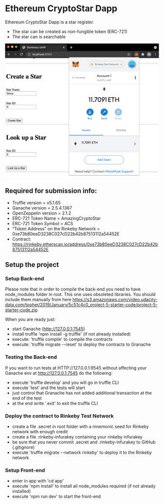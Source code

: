 # Ethereum CryptoStar Dapp

Ethereum CryptoStar Dapp is a star register.

- The star can be created as non-fungible token (ERC-721)
- The star can is searchable

![star-dapp](res/star-dapp.jpg)

## Required for submission info:

- Truffle version = v5.1.65
- Ganache version = 2.5.4.1367
- OpenZeppelin version = 2.1.2
- ERC-721 Token Name = AmazingCryptoStar
- ERC-721 Token Symbol = ACS
- “Token Address” on the Rinkeby Network = 0xe73b80eeD3238C027cD22b42b87513112a54452E
- Contract: https://rinkeby.etherscan.io/address/0xe73b80eeD3238C027cD22b42b87513112a54452E

## Setup the project

### Setup Back-end

Please note that in order to compile the back-end you need to have node_modules folder in root.
This one uses obsoleted libraries. You should include them manually from here https://s3.amazonaws.com/video.udacity-data.com/topher/2019/January/5c51c4c0_project-5-starter-code/project-5-starter-code.zip

When you are ready just:
- start Ganache (http://127.0.0.1:7545)
- install truffle 'npm install -g truffle' (if not already installed)
- execute: 'truffle compile' to compile the contracts
- execute: 'truffle migrate --reset' to deploy the contracts to Granache

### Testing the Back-end

If you want to run tests at HTTP://127.0.0.1:9545 without affecting your Ganache env at http://127.0.0.1:7545 do the following:
- execute 'truffle develop' and you will go in truffle CLI
- execute 'test' and the tests will start
- just control that Granache has not added additional transaction at the end of the test
- at the end write '.exit' to exit the truffle CLI

### Deploy the contract to Rinkeby Test Network

- create a file .secret in root folder with a mnemonic seed for Rinkeby network with enough credit
- create a file .rinkeby-infurakey containing your rinkeby infurakey  
- be sure that you never commit .secret and .rinkeby-infurakey to GitHub (.gitignore)
- execute 'truffle migrate --network rinkeby' to deploy it to the Rinkeby network

### Setup Front-end

- enter in app with 'cd app'
- execute 'npm install' to install all node_modules required (if not already installed)
- execute 'npm run dev' to start the front-end
